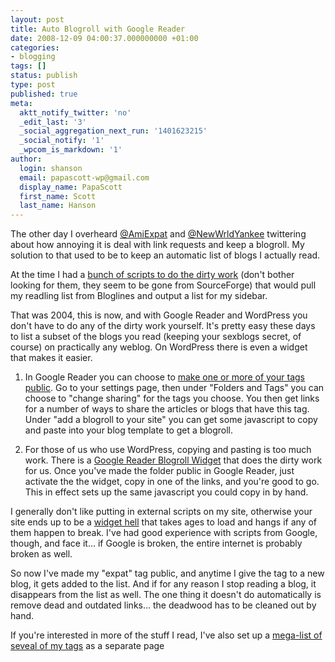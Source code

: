 ```yaml
---
layout: post
title: Auto Blogroll with Google Reader
date: 2008-12-09 04:00:37.000000000 +01:00
categories:
- blogging
tags: []
status: publish
type: post
published: true
meta:
  aktt_notify_twitter: 'no'
  _edit_last: '3'
  _social_aggregation_next_run: '1401623215'
  _social_notify: '1'
  _wpcom_is_markdown: '1'
author:
  login: shanson
  email: papascott-wp@gmail.com
  display_name: PapaScott
  first_name: Scott
  last_name: Hanson
---
```

<p>The other day I overheard <a href="http://twitter.com/NewWrldYankee">@AmiExpat</a> and <a href="http://twitter.com/NewWrldYankee">@NewWrldYankee</a> twittering about how annoying it is deal with link requests and keep a blogroll. My solution to that used to be to keep an automatic list of blogs I actually read.</p>
<p>At the time I had a <a href="/archives/2004/12/07/blogroll-timestamps-with-perl-and-bloglines/">bunch of scripts to do the dirty work</a> (don't bother looking for them, they seem to be gone from SourceForge) that would pull my readling list from Bloglines and output a list for my sidebar.</p>
<p>That was 2004, this is now, and with Google Reader and WordPress you don't have to do any of the dirty work yourself. It's pretty easy these days to list a subset of the blogs you read (keeping your sexblogs secret, of course) on practically any weblog.  On WordPress there is even a widget that makes it easier.</p>
<ol>
<li>In Google Reader you can choose to <a href="http://googlereader.blogspot.com/2007/11/attack-of-20ers.html">make one or more of your tags public</a>. Go to your settings page, then under "Folders and Tags" you can choose to "change sharing" for the tags you choose. You then get links for a number of ways to share the articles or blogs that have this tag. Under "add a blogroll to your site" you can get some javascript to copy and paste into your blog template to get a blogroll.</li>
<li>
<p>For those of us who use WordPress, copying and pasting is too much work.  There is a <a href="http://wordpress.org/extend/plugins/google-reader-blogroll-widget/">Google Reader Blogroll Widget</a> that does the dirty work for us. Once you've made the folder public in Google Reader, just activate the the widget, copy in one of the links, and you're good to go. This in effect sets up the same javascript you could copy in by hand.</p>
</li>
</ol>
<p>I generally don't like putting in external scripts on my site, otherwise your site ends up to be a <a href="http://lumma.de">widget hell</a> that takes ages to load and hangs if any of them happen to break. I've had good experience with scripts from Google, though, and face it... if Google is broken, the entire internet is probably broken as well.</p>
<p>So now I've made my "expat" tag public, and anytime I give the tag to a new blog, it gets added to the list. And if for any reason I stop reading a blog, it disappears from the list as well. The one thing it doesn't do automatically is remove dead and outdated links... the deadwood has to be cleaned out by hand.</p>
<p>If you're interested in more of the stuff I read, I've also set up a <a href="/reading-list/">mega-list of seveal of my tags</a> as a separate page</p>
